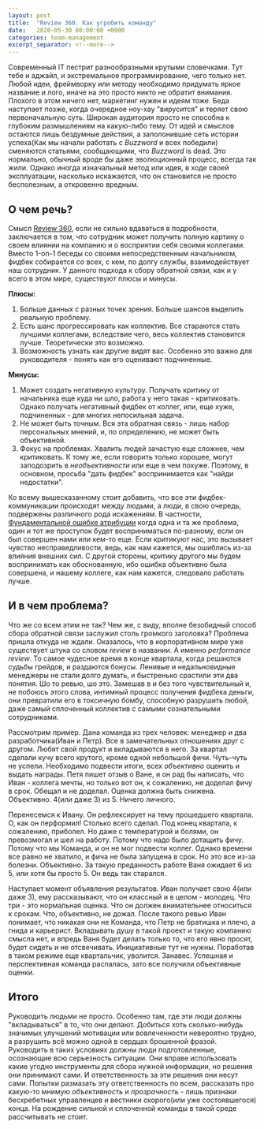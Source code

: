 ```yaml
---
layout: post
title:  "Review 360. Как угробить команду"
date:   2020-05-30 00:00:00 +0000
categories: team-management
excerpt_separator: <!--more-->
---
```


Современный IT пестрит разнообразными крутыми словечками. Тут тебе и аджайл, и экстремальное программирование, чего только нет.
Любой идеи, фреймворку или методу необходимо придумать яркое название и лого, иначе на это просто никто не обратит внимания.
Плохого в этом ничего нет, маркетинг нужен и идеям тоже. Беда наступает позже, когда очередное ноу-хау "вирусится" и теряет свою
первоначальную суть. Широкая аудитория просто не способна к глубоким размышлениям на какую-либо тему. От идей и смыслов
остаются лишь бездумные действия, а заполонившие сеть истории успеха(Как мы начали работать с *Buzzword* и всех победили) сменяются статьями, 
сообщающими, что *Buzzword* is dead. Это нормально, обычный вроде бы даже эволюционный процесс, всегда так жили. Однако
иногда изначальный метод или идея, в ходе своей эксплуатации, насколько искажается, что он становится не просто бесполезным, а 
откровенно вредным. <!--more-->

## О чем речь?

Смысл [Review 360][wiki], если не сильно вдаваться в подробности, заключается в том, что сотрудник может получить полную картину
о своем влиянии на компанию и о восприятии себя своими коллегами. Вместо 1-on-1 беседы со своими непосредственным начальником, 
фидбек собирается со всех, с кем, по долгу службы, взаимодействует наш сотрудник. У данного подхода к сбору обратной связи,
как и у всего в этом мире, существуют плюсы и минусы.

**Плюсы:**
1. Больше данных с разных точек зрения. Больше шансов выделить реальную проблему.
2. Есть шанс прогрессировать как коллектив. Все стараются стать лучшими коллегами, вследствие чего, весь коллектив становится лучше.
Теоретически это возможно.
3. Возможность узнать как другие видят вас. Особенно это важно для руководителя - понять как его оценивают подчиненные.

**Минусы:**
1. Может создать негативную культуру. Получать критику от начальника еще куда ни шло, работа у него такая - критиковать.
Однако получать негативный фидбек от коллег, или, еще хуже, подчиненных - для многих непосильная задача. 
2. Не может быть точным. Вся эта обратная связь - лишь набор персональных мнений, и, по определению, не может быть объективной.
3. Фокус на проблемах. Хвалить людей зачастую еще сложнее, чем критиковать. К тому же, если говорить только хорошее,
могут заподозрить в *необъективности* или еще в чем похуже. Поэтому, в основном, просьба "дать фидбек" воспринимается как "найди недостатки".

Ко всему вышесказанному стоит добавить, что все эти фидбек-коммуникации происходят между людьми, а люди, в свою очередь, подвержены
различного рода искажениям. В частности, [Фундаментальной ошибке атрибуции][error] когда одна и та же проблема, один и тот же проступок
будет восприниматься по-разному, если он был совершен нами или кем-то еще. Если критикуют нас, это вызывает чувство несправедливости,
ведь, как нам кажется, мы ошиблись из-за влияния внешних сил. С другой стороны, критику другого мы будем воспринимать как обоснованную, ибо
ошибка объективно была совершена, и нашему коллеге, как нам кажется, следовало работать лучше.

## И в чем проблема?
Что же со всем этим не так? Чем же, с виду, вполне безобидный способ сбора обратной связи заслужил столь громкого заголовка?
Проблема пришла откуда не ждали. Оказалось, что в корпоративном мире уже существует штука со словом *review* в названии. 
А именно *performance review*. То самое чудесное время в конце квартала, когда решаются судьбы грейдов, и раздаются бонусы.
Ленивые и недальновидные менеджеры не стали долго думать, и быстренько срастили эти два понятия. Шо то ревью, шо это.
Замешав в и без того чувствительный и, не побоюсь этого слова, интимный процесс получения фидбека деньги, они превратили его в токсичную бомбу,
способную разрушить любой, даже самый сплоченный коллектив с самыми сознательными сотрудниками.

Рассмотрим пример. Дана команда из трех человек: менеджер и два разработчика(Иван и Петр). Все в замечательных отношениях друг с другом.
Любят свой продукт и вкладываются в него. За квартал сделали кучу всего крутого, кроме одной небольшой фичи. Чуть-чуть не успели.
Необходимо подвести итоги, всех *объективно* оценить и выдать награды. Петя пишет отзыв о Ване, и он рад бы написать, что
Иван - коллега мечты, но только вот он, к сожалению, не доделал фичу в срок. Обещал и не доделал. Оценка должна быть снижена. Объективно.
4(или даже 3) из 5. Ничего личного.
 
Перенесемся к Ивану. Он рефлексирует на тему прошедшего квартала. О, как он перформил!
Столько всего сделал. Под конец квартала, к сожалению, приболел. Но даже с температурой и болями, он превозмогал и шел на работу.
Потому что надо было дотащить фичу. Потому что мы Команда, и он не мог подвести коллег. Однако времени все равно не хватило, и фича не была запущена в срок.
Но это все из-за болезни. Объективно. За такую преданность работе Ваня ожидает 6 из 5, или хотя бы просто 5. Он ведь так старался.

Наступает момент объявления результатов. Иван получает свою 4(или даже 3), ему рассказывают, что он классный и в целом - молодец. Что три - это
нормальная оценка. Что он должен внимательнее относиться к срокам. Что, объективно, не дожал. После такого ревью Иван понимает, что
никакая они не Команда, что Петр не братишка и плечо, а гнида и карьерист. Вкладывать душу в такой проект и такую компанию смысла нет, и 
впредь Ваня будет делать только то, что его явно просят, будет сидеть и не отсвечивать. Инициативные тут не нужны. Поработав в таком режиме
еще квартальчик, уволится. Занавес. Успешная и перспективная команда распалась, зато все получили объективные оценки.

## Итого
Руководить людьми не просто. Особенно там, где эти люди должны "вкладываться" в то, что они делают. Добиться хоть сколько-нибудь
значимых улучшений мотивации или вовлеченности невероятно трудно, а разрушить всё можно одной в сердцах брошенной фразой.
Руководить в таких условиях должны люди подготовленные, осознающие всю серьезность ситуации. Они вправе использовать какие угодно инструменты
для сбора нужной информации, но решения они принимают сами. И ответственность за эти решения они несут сами. Попытки размазать эту ответственность
по всем, рассказать про какую-то мнимую *объективность* и *прозрачность* - лишь признаки бесхребетных управленцев и вестники скорого(или уже состоявшегося) конца.
На рождение сильной и сплоченной команды в такой среде рассчитывать не стоит.





[wiki]: https://en.wikipedia.org/wiki/360-degree_feedback
[error]: https://ru.wikipedia.org/wiki/%D0%A4%D1%83%D0%BD%D0%B4%D0%B0%D0%BC%D0%B5%D0%BD%D1%82%D0%B0%D0%BB%D1%8C%D0%BD%D0%B0%D1%8F_%D0%BE%D1%88%D0%B8%D0%B1%D0%BA%D0%B0_%D0%B0%D1%82%D1%80%D0%B8%D0%B1%D1%83%D1%86%D0%B8%D0%B8
